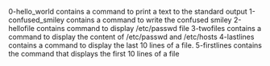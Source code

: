 0-hello_world contains a command to print a text to the standard output
1-confused_smiley contains a command to write the confused smiley
2-hellofile contains command to display /etc/passwd file
3-twofiles contains a command to display the content of /etc/passwd and /etc/hosts
4-lastlines contains a command to display the last 10 lines of a file.
5-firstlines contains the command that displays the first 10 lines of a file
